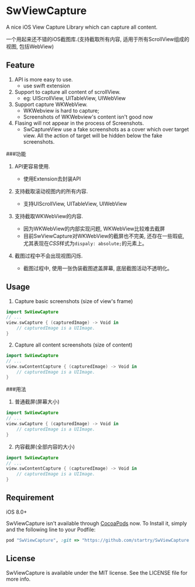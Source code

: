 # SwViewCapture

A nice iOS View Capture Library which can capture all content.

一个用起来还不错的iOS截图库.(支持截取所有内容, 适用于所有ScrollView组成的视图, 包括WebView)

## Feature

1. API is more easy to use.
	* use swift extension
2. Support to capture all content of scrollView. 
	* eg: UIScrollView, UITableView, UIWebView
3. Support capture WKWebView. 
	* WKWebview is hard to capture; 
	* Screenshots of WKWebview's content isn't good now
4. Flasing will not appear in the process of Screenshots.
	* SwCaptureView use a fake screenshots as a cover which over target view. All the action of target will be hidden below the fake screenshots.

###功能

1. API更容易使用.
	* 使用Extension去封装API

2. 支持截取滚动视图内的所有内容.
	* 支持UIScrollView, UITableView, UIWebView

3. 支持截取WKWebView的内容.
	* 因为WKWebView的内部实现问题, WKWebView比较难去截屏
	* 目前SwViewCapture对WKWebView的截屏也不完美, 还存在一些瑕疵, 尤其表现在*CSS*样式为`dispaly: absolute;`的元素上。
   
4. 截图过程中不会出现视图闪烁.
	* 截图过程中, 使用一张伪装截图遮盖屏幕, 底层截图活动不透明化。

## Usage

1. Capture basic screenshots (size of view's frame)

``` Swift
import SwViewCapture
// ...
view.swCapture { (capturedImage) -> Void in
	// capturedImage is a UIImage.           
}
```

2. Capture all content screenshots (size of content)

``` Swift
import SwViewCapture
// ...
view.swContentCapture { (capturedImage) -> Void in
	// capturedImage is a UIImage.           
}
```

###用法

1. 普通截屏(屏幕大小)

``` Swift
import SwViewCapture
// ...
view.swCapture { (capturedImage) -> Void in
	// capturedImage is a UIImage.           
}
```

2. 内容截屏(全部内容的大小)

``` Swift
import SwViewCapture
// ...
view.swContentCapture { (capturedImage) -> Void in
	// capturedImage is a UIImage.           
}
```

## Requirement

iOS 8.0+

<!--## Installation
 
 SwViewCapture is available through [CocoaPods](http://cocoapods.org). To install
 it, simply add the following line to your Podfile:
 
 ```ruby
 pod "SwViewCapture"
 ```
-->

SwViewCapture isn't available through [CocoaPods](http://cocoapods.org) now. To Install it, simply and the following line to your Podfile:

``` ruby
pod "SwViewCapture", :git => "https://github.com/startry/SwViewCapture.git"
```

## License

SwViewCapture is available under the MIT license. See the LICENSE file for more info.